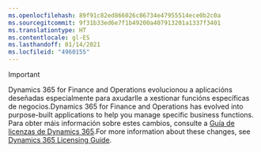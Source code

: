 ```yaml
---
ms.openlocfilehash: 89f91c82ed866026c86734e47955514ece0b2c0a
ms.sourcegitcommit: 9f31b33ed6e7f1b49200a407913201a1337f3401
ms.translationtype: HT
ms.contentlocale: gl-ES
ms.lasthandoff: 01/14/2021
ms.locfileid: "4960155"
---
```

> [!IMPORTANT]
> <span data-ttu-id="2bbb8-101">Dynamics 365 for Finance and Operations evolucionou a aplicacións deseñadas especialmente para axudarlle a xestionar funcións específicas de negocios.</span><span class="sxs-lookup"><span data-stu-id="2bbb8-101">Dynamics 365 for Finance and Operations has evolved into purpose-built applications to help you manage specific business functions.</span></span> <span data-ttu-id="2bbb8-102">Para obter máis información sobre estes cambios, consulte a [Guía de licenzas de Dynamics 365](https://go.microsoft.com/fwlink/p/?LinkId=866544).</span><span class="sxs-lookup"><span data-stu-id="2bbb8-102">For more information about these changes, see [Dynamics 365 Licensing Guide](https://go.microsoft.com/fwlink/p/?LinkId=866544).</span></span>
 
